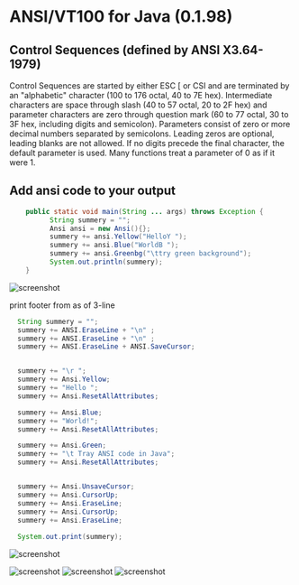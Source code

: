 # ANSI/VT100 for Java (0.1.98)


Control Sequences (defined by ANSI X3.64-1979)
----------------------------------------------

Control Sequences are started by either ESC [ or CSI and are terminated by an
"alphabetic" character (100 to 176 octal, 40 to 7E hex).  Intermediate
characters are space through slash (40 to 57 octal, 20 to 2F hex) and parameter
characters are zero through question mark (60 to 77 octal, 30 to 3F hex,
including digits and semicolon).  Parameters consist of zero or more decimal
numbers separated by semicolons.  Leading zeros are optional, leading blanks
are not allowed.  If no digits precede the final character, the default
parameter is used.  Many functions treat a parameter of 0 as if it were 1.


Add ansi code to your output
----------------------------

```java
	public static void main(String ... args) throws Exception {
		  String summery = "";
		  Ansi ansi = new Ansi(){};
		  summery += ansi.Yellow("HelloY ");
		  summery += ansi.Blue("WorldB ");
		  summery += ansi.Greenbg("\ttry green background");
		  System.out.println(summery);
	}
```


![screenshot](https://github.com/salemebo/Java-Terminal-ANSI-VT100/blob/master/img/img01.png)

print footer from as of 3-line

```java 
  String summery = "";
  summery += ANSI.EraseLine + "\n" ;
  summery += ANSI.EraseLine + "\n" ;
  summery += ANSI.EraseLine + ANSI.SaveCursor;


  summery += "\r ";
  summery += Ansi.Yellow;
  summery += "Hello ";
  summery += Ansi.ResetAllAttributes;

  summery += Ansi.Blue;
  summery += "World!";
  summery += Ansi.ResetAllAttributes;

  summery += Ansi.Green;
  summery += "\t Tray ANSI code in Java";
  summery += Ansi.ResetAllAttributes;


  summery += Ansi.UnsaveCursor;
  summery += Ansi.CursorUp;
  summery += Ansi.EraseLine;
  summery += Ansi.CursorUp;
  summery += Ansi.EraseLine;
  
  System.out.print(summery);

```
![screenshot](https://github.com/salemebo/Java-Terminal-ANSI-VT100/blob/master/img/img02.png)

![screenshot](https://github.com/salemebo/Java-Terminal-ANSI-VT100/blob/master/img/img03.png)
![screenshot](https://github.com/salemebo/Java-Terminal-ANSI-VT100/blob/master/img/img04.png)
![screenshot](https://github.com/salemebo/Java-Terminal-ANSI-VT100/blob/master/img/img05.png)


